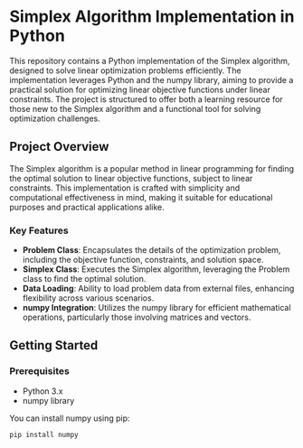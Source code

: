 # Simplex Algorithm Implementation in Python

This repository contains a Python implementation of the Simplex algorithm, designed to solve linear optimization problems efficiently. The implementation leverages Python and the numpy library, aiming to provide a practical solution for optimizing linear objective functions under linear constraints. The project is structured to offer both a learning resource for those new to the Simplex algorithm and a functional tool for solving optimization challenges.

## Project Overview

The Simplex algorithm is a popular method in linear programming for finding the optimal solution to linear objective functions, subject to linear constraints. This implementation is crafted with simplicity and computational effectiveness in mind, making it suitable for educational purposes and practical applications alike.

### Key Features

- **Problem Class**: Encapsulates the details of the optimization problem, including the objective function, constraints, and solution space.
- **Simplex Class**: Executes the Simplex algorithm, leveraging the Problem class to find the optimal solution.
- **Data Loading**: Ability to load problem data from external files, enhancing flexibility across various scenarios.
- **numpy Integration**: Utilizes the numpy library for efficient mathematical operations, particularly those involving matrices and vectors.

## Getting Started

### Prerequisites

- Python 3.x
- numpy library

You can install numpy using pip:

```bash
pip install numpy
